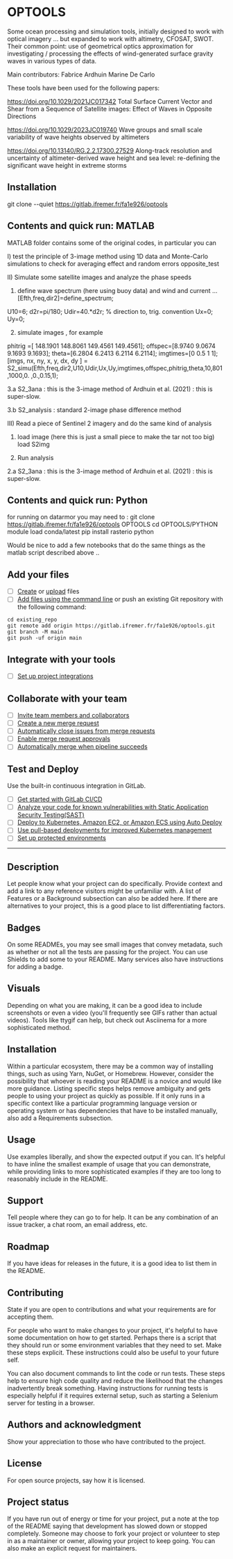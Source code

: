 # OPTOOLS
Some ocean processing and simulation tools, initially designed to work with optical imagery ... but expanded to work with altimetry, CFOSAT, SWOT. Their common point: use of geometrical optics approximation for investigating / processing the effects of wind-generated surface gravity waves in various types of data.

Main contributors: 
Fabrice Ardhuin 
Marine De Carlo

These tools have been used for the following papers: 

https://doi.org/10.1029/2021JC017342   Total Surface Current Vector and Shear from a Sequence of Satellite images: Effect of Waves in Opposite Directions

https://doi.org/10.1029/2023JC019740   Wave groups and small scale variability of wave heights observed by altimeters

https://doi.org/10.13140/RG.2.2.17300.27529            Along-track resolution and uncertainty of altimeter-derived wave height and sea level: re-defining the significant wave height in extreme storms


## Installation 
git clone --quiet https://gitlab.ifremer.fr/fa1e926/optools

## Contents and quick run: MATLAB

MATLAB folder contains some of the original codes, in particular you can 

I) test the principle of 3-image method using 1D data and Monte-Carlo simulations to check for averaging effect and random errors
opposite_test

II) Simulate some satellite images and analyze the phase speeds

1. define wave spectrum (here using buoy data) and wind and current ... 
[Efth,freq,dir2]=define_spectrum;

U10=6;
d2r=pi/180;
Udir=40.*d2r; % direction to, trig. convention 
Ux=0;
Uy=0;

2. simulate images , for example 

phitrig =[  148.1901  148.8061  149.4561  149.4561];
offspec=[8.9740    9.0674    9.1693    9.1693];
theta=[6.2804    6.2413    6.2114    6.2114];
imgtimes=[0 0.5 1 1];
[imgs,  nx, ny, x, y, dx, dy  ] =   S2_simu(Efth,freq,dir2,U10,Udir,Ux,Uy,imgtimes,offspec,phitrig,theta,10,801 ,1000,0.  ,0.,0.15,1);


3.a 
S2_3ana : this is the 3-image method of Ardhuin et al. (2021) : this is super-slow.

3.b
S2_analysis  : standard 2-image phase difference method

III) Read a piece of Sentinel 2 imagery and do the same kind of analysis

1. load image (here this is just a small piece to make the tar not too big)
load S2img   

2. Run analysis 

2.a 
S2_3ana : this is the 3-image method of Ardhuin et al. (2021) : this is super-slow.


## Contents and quick run: Python 
for running on datarmor you may need to : 
git clone https://gitlab.ifremer.fr/fa1e926/optools OPTOOLS
cd OPTOOLS/PYTHON
module load conda/latest
pip install rasterio
python 

Would be nice to add a few notebooks that do the same things as the matlab script described above .. 


## Add your files

- [ ] [Create](https://docs.gitlab.com/ee/user/project/repository/web_editor.html#create-a-file) or [upload](https://docs.gitlab.com/ee/user/project/repository/web_editor.html#upload-a-file) files
- [ ] [Add files using the command line](https://docs.gitlab.com/ee/gitlab-basics/add-file.html#add-a-file-using-the-command-line) or push an existing Git repository with the following command:

```
cd existing_repo
git remote add origin https://gitlab.ifremer.fr/fa1e926/optools.git
git branch -M main
git push -uf origin main
```

## Integrate with your tools

- [ ] [Set up project integrations](https://gitlab.ifremer.fr/fa1e926/optools/-/settings/integrations)

## Collaborate with your team

- [ ] [Invite team members and collaborators](https://docs.gitlab.com/ee/user/project/members/)
- [ ] [Create a new merge request](https://docs.gitlab.com/ee/user/project/merge_requests/creating_merge_requests.html)
- [ ] [Automatically close issues from merge requests](https://docs.gitlab.com/ee/user/project/issues/managing_issues.html#closing-issues-automatically)
- [ ] [Enable merge request approvals](https://docs.gitlab.com/ee/user/project/merge_requests/approvals/)
- [ ] [Automatically merge when pipeline succeeds](https://docs.gitlab.com/ee/user/project/merge_requests/merge_when_pipeline_succeeds.html)

## Test and Deploy

Use the built-in continuous integration in GitLab.

- [ ] [Get started with GitLab CI/CD](https://docs.gitlab.com/ee/ci/quick_start/index.html)
- [ ] [Analyze your code for known vulnerabilities with Static Application Security Testing(SAST)](https://docs.gitlab.com/ee/user/application_security/sast/)
- [ ] [Deploy to Kubernetes, Amazon EC2, or Amazon ECS using Auto Deploy](https://docs.gitlab.com/ee/topics/autodevops/requirements.html)
- [ ] [Use pull-based deployments for improved Kubernetes management](https://docs.gitlab.com/ee/user/clusters/agent/)
- [ ] [Set up protected environments](https://docs.gitlab.com/ee/ci/environments/protected_environments.html)

***



## Description
Let people know what your project can do specifically. Provide context and add a link to any reference visitors might be unfamiliar with. A list of Features or a Background subsection can also be added here. If there are alternatives to your project, this is a good place to list differentiating factors.

## Badges
On some READMEs, you may see small images that convey metadata, such as whether or not all the tests are passing for the project. You can use Shields to add some to your README. Many services also have instructions for adding a badge.

## Visuals
Depending on what you are making, it can be a good idea to include screenshots or even a video (you'll frequently see GIFs rather than actual videos). Tools like ttygif can help, but check out Asciinema for a more sophisticated method.

## Installation
Within a particular ecosystem, there may be a common way of installing things, such as using Yarn, NuGet, or Homebrew. However, consider the possibility that whoever is reading your README is a novice and would like more guidance. Listing specific steps helps remove ambiguity and gets people to using your project as quickly as possible. If it only runs in a specific context like a particular programming language version or operating system or has dependencies that have to be installed manually, also add a Requirements subsection.

## Usage
Use examples liberally, and show the expected output if you can. It's helpful to have inline the smallest example of usage that you can demonstrate, while providing links to more sophisticated examples if they are too long to reasonably include in the README.

## Support
Tell people where they can go to for help. It can be any combination of an issue tracker, a chat room, an email address, etc.

## Roadmap
If you have ideas for releases in the future, it is a good idea to list them in the README.

## Contributing
State if you are open to contributions and what your requirements are for accepting them.

For people who want to make changes to your project, it's helpful to have some documentation on how to get started. Perhaps there is a script that they should run or some environment variables that they need to set. Make these steps explicit. These instructions could also be useful to your future self.

You can also document commands to lint the code or run tests. These steps help to ensure high code quality and reduce the likelihood that the changes inadvertently break something. Having instructions for running tests is especially helpful if it requires external setup, such as starting a Selenium server for testing in a browser.

## Authors and acknowledgment
Show your appreciation to those who have contributed to the project.

## License
For open source projects, say how it is licensed.

## Project status
If you have run out of energy or time for your project, put a note at the top of the README saying that development has slowed down or stopped completely. Someone may choose to fork your project or volunteer to step in as a maintainer or owner, allowing your project to keep going. You can also make an explicit request for maintainers.

